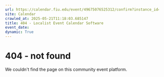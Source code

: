 ```yaml
---
url: https://calendar.fiu.edu/event/49675076525312/confirm?instance_id=49675076526337&return=https%3A%2F%2Fcalendar.fiu.edu%2Fcalendar%3Fevent_types%255B%255D%3D127584
site: Calendar
crawled_at: 2025-05-21T11:18:03.685147
title: 404 - Localist Event Calendar Software
event_date: 
dynamic: True
---
```


# 404 - not found
We couldn't find the page on this community event platform.
